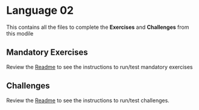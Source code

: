 # Language 02

This contains all the files to complete the **Exercises** and **Challenges** from this modile

## Mandatory Exercises

Review the [Readme](./exercises/Readme.md) to see the instructions to run/test mandatory exercises


## Challenges

Review the [Readme](./challenges/Readme.md) to see the instructions to run/test challenges.
